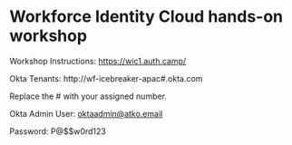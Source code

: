 # Workforce Identity Cloud hands-on workshop

Workshop Instructions: https://wic1.auth.camp/

Okta Tenants: http://wf-icebreaker-apac#.okta.com

Replace the # with your assigned number.

Okta Admin User: oktaadmin@atko.email

Password: P@$$w0rd123








